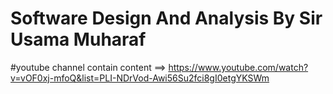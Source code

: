 # Software Design And Analysis By Sir Usama Muharaf 
#youtube channel contain content  ==> https://www.youtube.com/watch?v=vOF0xj-mfoQ&list=PLI-NDrVod-Awi56Su2fci8gI0etgYKSWm
